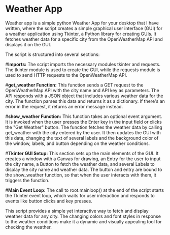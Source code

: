 # Weather App
Weather app is a simple python Weather App for your desktop that I have written, where the script creates a simple graphical user interface (GUI) for a weather application using Tkinter, a Python library for creating GUIs. It fetches weather data for a specific city from the OpenWeatherMap API and displays it on the GUI.

The script is structured into several sections:

  #**Imports:** The script imports the necessary modules tkinter and requests. The tkinter module is used to create the GUI, while the requests module is used to send HTTP requests to the OpenWeatherMap API.

 #**get_weather Function:** This function sends a GET request to the OpenWeatherMap API with the city name and API key as parameters. The API responds with a JSON object that includes various weather data for the city. The function parses this data and returns it as a dictionary. If there's an error in the request, it returns an error message instead.

  #**show_weather Function:** This function takes an optional event argument. It is invoked when the user presses the Enter key in the input field or clicks the "Get Weather" button. The function fetches the weather data by calling get_weather with the city entered by the user. It then updates the GUI with this data, changing the text of several labels and the background color of the window, labels, and button depending on the weather conditions.

  #**Tkinter GUI Setup:** This section sets up the main elements of the GUI. It creates a window with a Canvas for drawing, an Entry for the user to input the city name, a Button to fetch the weather data, and several Labels to display the city name and weather data. The button and entry are bound to the show_weather function, so that when the user interacts with them, it triggers the function.

  #**Main Event Loop:** The call to root.mainloop() at the end of the script starts the Tkinter event loop, which waits for user interaction and responds to events like button clicks and key presses.

  This script provides a simple yet interactive way to fetch and display weather data for any city. The changing colors and font styles in response to the weather conditions make it a dynamic and visually appealing tool for checking the weather.
